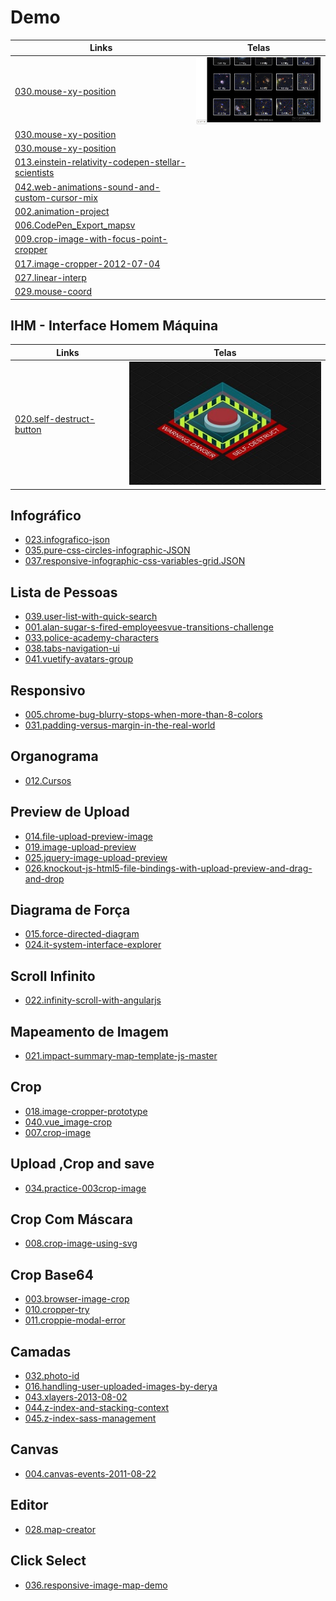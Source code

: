 # Demo

|Links        |Telas        |
|---          |---          |
| [030.mouse-xy-position](https://renatomportugal.github.io/template/030.mouse-xy-position/) | <img src="images/030.mouse-xy-position.png"/> |
| [030.mouse-xy-position](https://renatomportugal.github.io/template/030.mouse-xy-position/) ||
| [030.mouse-xy-position](https://renatomportugal.github.io/template/030.mouse-xy-position/) ||
| [013.einstein-relativity-codepen-stellar-scientists](https://renatomportugal.github.io/template/013.einstein-relativity-codepen-stellar-scientists/) ||
| [042.web-animations-sound-and-custom-cursor-mix](https://renatomportugal.github.io/template/042.web-animations-sound-and-custom-cursor-mix/) ||
| [002.animation-project](https://renatomportugal.github.io/template/002.animation-project/) ||
| [006.CodePen_Export_mapsv](https://renatomportugal.github.io/template/006.CodePen_Export_mapsv/) ||
| [009.crop-image-with-focus-point-cropper](https://renatomportugal.github.io/template/009.crop-image-with-focus-point-cropper/) ||
| [017.image-cropper-2012-07-04](https://renatomportugal.github.io/template/017.image-cropper-2012-07-04/) ||
| [027.linear-interp](https://renatomportugal.github.io/template/027.linear-interp/) ||
| [029.mouse-coord](https://renatomportugal.github.io/template/029.mouse-coord/) ||

## IHM - Interface Homem Máquina

|Links                          |Telas        |
|---          					|---          |
| [020.self-destruct-button](https://renatomportugal.github.io/template/020.self-destruct-button/) | <img src="images/020.self-destruct-button.jpg"/> |

## Infográfico

* [023.infografico-json](https://renatomportugal.github.io/template/023.infografico-json/)
* [035.pure-css-circles-infographic-JSON](https://renatomportugal.github.io/template/035.pure-css-circles-infographic-JSON/)
* [037.responsive-infographic-css-variables-grid.JSON](https://renatomportugal.github.io/template/037.responsive-infographic-css-variables-grid.JSON/)

## Lista de Pessoas

* [039.user-list-with-quick-search](https://renatomportugal.github.io/template/039.user-list-with-quick-search/)
* [001.alan-sugar-s-fired-employeesvue-transitions-challenge](https://renatomportugal.github.io/template/001.alan-sugar-s-fired-employeesvue-transitions-challenge/)
* [033.police-academy-characters](https://renatomportugal.github.io/template/033.police-academy-characters/)
* [038.tabs-navigation-ui](https://renatomportugal.github.io/template/038.tabs-navigation-ui/)
* [041.vuetify-avatars-group](https://renatomportugal.github.io/template/041.vuetify-avatars-group/)

## Responsivo

* [005.chrome-bug-blurry-stops-when-more-than-8-colors](https://renatomportugal.github.io/template/005.chrome-bug-blurry-stops-when-more-than-8-colors/)
* [031.padding-versus-margin-in-the-real-world](https://renatomportugal.github.io/template/031.padding-versus-margin-in-the-real-world/)

## Organograma

* [012.Cursos](https://renatomportugal.github.io/template/012.Cursos/)

## Preview de Upload

* [014.file-upload-preview-image](https://renatomportugal.github.io/template/014.file-upload-preview-image/)
* [019.image-upload-preview](https://renatomportugal.github.io/template/019.image-upload-preview/)
* [025.jquery-image-upload-preview](https://renatomportugal.github.io/template/025.jquery-image-upload-preview/)
* [026.knockout-js-html5-file-bindings-with-upload-preview-and-drag-and-drop](https://renatomportugal.github.io/template/026.knockout-js-html5-file-bindings-with-upload-preview-and-drag-and-drop/)

## Diagrama de Força

* [015.force-directed-diagram](https://renatomportugal.github.io/template/015.force-directed-diagram/)
* [024.it-system-interface-explorer](https://renatomportugal.github.io/template/024.it-system-interface-explorer/)

## Scroll Infinito

* [022.infinity-scroll-with-angularjs](https://renatomportugal.github.io/template/022.infinity-scroll-with-angularjs/)

## Mapeamento de Imagem

* [021.impact-summary-map-template-js-master](https://renatomportugal.github.io/template/021.impact-summary-map-template-js-master/)

## Crop

* [018.image-cropper-prototype](https://renatomportugal.github.io/template/018.image-cropper-prototype/)
* [040.vue_image-crop](https://renatomportugal.github.io/template/040.vue_image-crop/)
* [007.crop-image](https://renatomportugal.github.io/template/007.crop-image/)

## Upload ,Crop and save

* [034.practice-003crop-image](https://renatomportugal.github.io/template/034.practice-003crop-image/)

## Crop Com Máscara

* [008.crop-image-using-svg](https://renatomportugal.github.io/template/008.crop-image-using-svg/)

## Crop Base64

* [003.browser-image-crop](https://renatomportugal.github.io/template/003.browser-image-crop/)
* [010.cropper-try](https://renatomportugal.github.io/template/010.cropper-try/)
* [011.croppie-modal-error](https://renatomportugal.github.io/template/011.croppie-modal-error/)

## Camadas

* [032.photo-id](https://renatomportugal.github.io/template/032.photo-id/)
* [016.handling-user-uploaded-images-by-derya](https://renatomportugal.github.io/template/016.handling-user-uploaded-images-by-derya/)
* [043.xlayers-2013-08-02](https://renatomportugal.github.io/template/043.xlayers-2013-08-02/)
* [044.z-index-and-stacking-context](https://renatomportugal.github.io/template/044.z-index-and-stacking-context/)
* [045.z-index-sass-management](https://renatomportugal.github.io/template/045.z-index-sass-management/)

## Canvas

* [004.canvas-events-2011-08-22](https://renatomportugal.github.io/template/004.canvas-events-2011-08-22/)

## Editor

* [028.map-creator](https://renatomportugal.github.io/template/028.map-creator/)

## Click Select

* [036.responsive-image-map-demo](https://renatomportugal.github.io/template/036.responsive-image-map-demo/)
